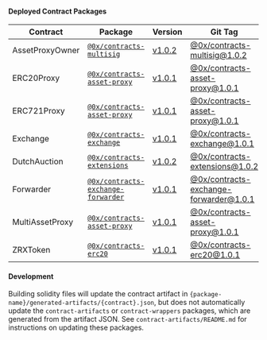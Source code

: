 #### Deployed Contract Packages

| Contract        | Package                                                             | Version                                                                          | Git Tag                                                                                                                                |
| --------------- | ------------------------------------------------------------------- | -------------------------------------------------------------------------------- | -------------------------------------------------------------------------------------------------------------------------------------- |
| AssetProxyOwner | [`@0x/contracts-multisig`](/contracts/multisig)                     | [v1.0.2](https://www.npmjs.com/package/@0x/contracts-multisig/v/1.0.2)           | [@0x/contracts-multisig@1.0.2](https://github.com/0xProject/0x-monorepo/releases/tag/@0x/contracts-multisig@1.0.2)                     |
| ERC20Proxy      | [`@0x/contracts-asset-proxy`](/contracts/asset-proxy)               | [v1.0.1](https://www.npmjs.com/package/@0x/contracts-asset-proxy/v/1.0.1)        | [@0x/contracts-asset-proxy@1.0.1](https://github.com/0xProject/0x-monorepo/releases/tag/@0x/contracts-asset-proxy@1.0.1)               |
| ERC721Proxy     | [`@0x/contracts-asset-proxy`](/contracts/asset-proxy)               | [v1.0.1](https://www.npmjs.com/package/@0x/contracts-asset-proxy/v/1.0.1)        | [@0x/contracts-asset-proxy@1.0.1](https://github.com/0xProject/0x-monorepo/releases/tag/@0x/contracts-asset-proxy@1.0.1)               |
| Exchange        | [`@0x/contracts-exchange`](/contracts/exchange)                     | [v1.0.1](https://www.npmjs.com/package/@0x/contracts-exchange/v/1.0.1)           | [@0x/contracts-exchange@1.0.1](https://github.com/0xProject/0x-monorepo/releases/tag/@0x/contracts-exchange@1.0.1)                     |
| DutchAuction    | [`@0x/contracts-extensions`](/contracts/extensions)                 | [v1.0.2](https://www.npmjs.com/package/@0x/contracts-extensions/v/1.0.2)         | [@0x/contracts-extensions@1.0.2](https://github.com/0xProject/0x-monorepo/releases/tag/@0x/contracts-extensions@1.0.2)                 |
| Forwarder       | [`@0x/contracts-exchange-forwarder`](/contracts/exchange-forwarder) | [v1.0.1](https://www.npmjs.com/package/@0x/contracts-exchange-forwarder/v/1.0.1) | [@0x/contracts-exchange-forwarder@1.0.1](https://github.com/0xProject/0x-monorepo/releases/tag/@0x/contracts-exchange-forwarder@1.0.1) |
| MultiAssetProxy | [`@0x/contracts-asset-proxy`](/contracts/asset-proxy)               | [v1.0.1](https://www.npmjs.com/package/@0x/contracts-asset-proxy/v/1.0.1)        | [@0x/contracts-asset-proxy@1.0.1](https://github.com/0xProject/0x-monorepo/releases/tag/@0x/contracts-asset-proxy@1.0.1)               |
| ZRXToken        | [`@0x/contracts-erc20`](/contracts/erc20)                           | [v1.0.1](https://www.npmjs.com/package/@0x/contracts-erc20/v/1.0.1)              | [@0x/contracts-erc20@1.0.1](https://github.com/0xProject/0x-monorepo/releases/tag/@0x/contracts-erc20@1.0.1)                           |

#### Development

Building solidity files will update the contract artifact in `{package-name}/generated-artifacts/{contract}.json`, but does not automatically update the `contract-artifacts` or `contract-wrappers` packages, which are generated from the artifact JSON. See `contract-artifacts/README.md` for instructions on updating these packages.
